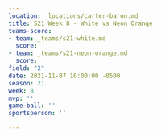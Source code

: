 ```yaml
---
location: _locations/carter-baron.md
title: S21 Week 8 - White vs Neon Orange
teams-score:
- team: _teams/s21-white.md
  score: 
- team: _teams/s21-neon-orange.md
  score: 
field: "2"
date: 2021-11-07 10:00:00 -0500
season: 21
week: 8
mvp: ''
game-ball: ''
sportsperson: ''

---
```

